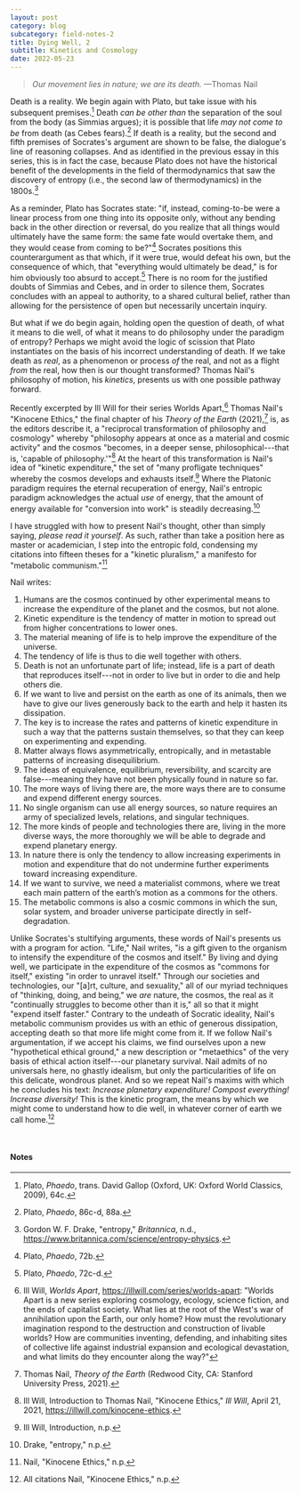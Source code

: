 ```yaml
---
layout: post
category: blog
subcategory: field-notes-2
title: Dying Well, 2
subtitle: Kinetics and Cosmology
date: 2022-05-23
---
```


> *Our movement lies in nature; we are its death.* —Thomas Nail

Death is a reality. We begin again with Plato, but take issue with his subsequent premises.[^1] Death *can be other than* the separation of the soul from the body (as Simmias argues); it is possible that life *may not come to be* from death (as Cebes fears).[^2] If death is a reality, but the second and fifth premises of Socrates's argument are shown to be false, the dialogue's line of reasoning collapses. And as identified in the previous essay in this series, this is in fact the case, because Plato does not have the historical benefit of the developments in the field of thermodynamics that saw the discovery of entropy (i.e., the second law of thermodynamics) in the 1800s.[^3]

As a reminder, Plato has Socrates state: "if, instead, coming-to-be were a linear process from one thing into its opposite only, without any bending back in the other direction or reversal, do you realize that all things would ultimately have the same form: the same fate would overtake them, and they would cease from coming to be?"[^4] Socrates positions this counterargument as that which, if it were true, would defeat his own, but the consequence of which, that "everything would ultimately be dead," is for him obviously too absurd to accept.[^5] There is no room for the justified doubts of Simmias and Cebes, and in order to silence them, Socrates concludes with an appeal to authority, to a shared cultural belief, rather than allowing for the persistence of open but necessarily uncertain inquiry.

But what if we do begin again, holding open the question of death, of what it means to die well, of what it means to do philosophy under the paradigm of entropy? Perhaps we might avoid the logic of scission that Plato instantiates on the basis of his incorrect understanding of death. If we take death as *real*, as a phenomenon or process *of* the real, and not as a flight *from* the real, how then is our thought transformed? Thomas Nail's philosophy of motion, his *kinetics*, presents us with one possible pathway forward.

Recently excerpted by Ill Will for their series Worlds Apart,[^6] Thomas Nail's "Kinocene Ethics," the final chapter of his *Theory of the Earth* (2021),[^7] is, as the editors describe it, a "reciprocal transformation of philosophy and cosmology" whereby "philosophy appears at once as a material and cosmic activity" and the cosmos "becomes, in a deeper sense, philosophical---that is, 'capable of philosophy.'"[^8] At the heart of this transformation is Nail's idea of "kinetic expenditure," the set of "many profligate techniques" whereby the cosmos develops and exhausts itself.[^9] Where the Platonic paradigm requires the eternal recuperation of energy, Nail's entropic paradigm acknowledges the actual *use* of energy, that the amount of energy available for "conversion into work" is steadily decreasing.[^10]

I have struggled with how to present Nail's thought, other than simply saying, *please read it yourself*. As such, rather than take a position here as master or academician, I step into the entropic fold, condensing my citations into fifteen theses for a "kinetic pluralism," a manifesto for "metabolic communism."[^11]

Nail writes:

1. Humans are the cosmos continued by other experimental means to increase the expenditure of the planet and the cosmos, but not alone.
2. Kinetic expenditure is the tendency of matter in motion to spread out from higher concentrations to lower ones.
3. The material meaning of life is to help improve the expenditure of the universe.
4. The tendency of life is thus to die well together with others.
5. Death is not an unfortunate part of life; instead, life is a part of death that reproduces itself---not in order to live but in order to die and help others die.
6. If we want to live and persist on the earth as one of its animals, then we have to give our lives generously back to the earth and help it hasten its dissipation.
7. The key is to increase the rates and patterns of kinetic expenditure in such a way that the patterns sustain themselves, so that they can keep on experimenting and expending.
8. Matter always flows asymmetrically, entropically, and in metastable patterns of increasing disequilibrium.
9. The ideas of equivalence, equilibrium, reversibility, and scarcity are false---meaning they have not been physically found in nature so far.
10. The more ways of living there are, the more ways there are to consume and expend different energy sources.
11. No single organism can use all energy sources, so nature requires an army of specialized levels, relations, and singular techniques.
12. The more kinds of people and technologies there are, living in the more diverse ways, the more thoroughly we will be able to degrade and expend planetary energy.
13. In nature there is only the tendency to allow increasing experiments in motion and expenditure that do not undermine further experiments toward increasing expenditure.
14. If we want to survive, we need a materialist commons, where we treat each main pattern of the earth’s motion as a commons for the others.
15. The metabolic commons is also a cosmic commons in which the sun, solar system, and broader universe participate directly in self-degradation.

Unlike Socrates's stultifying arguments, these words of Nail's presents us with a program for action. "Life," Nail writes, "is a gift given to the organism to intensify the expenditure of the cosmos and itself." By living and dying well, we participate in the expenditure of the cosmos as "commons for itself," existing "in order to unravel itself." Through our societies and technologies, our "[a]rt, culture, and sexuality," all of our myriad techniques of "thinking, doing, and being," we *are* nature, the cosmos, the real as it "continually struggles to become other than it is," all so that it might "expend itself faster." Contrary to the undeath of Socratic ideality, Nail's metabolic communism provides us with an ethic of generous dissipation, accepting death so that more life might come from it. If we follow Nail's argumentation, if we accept his claims, we find ourselves upon a new "hypothetical ethical ground," a new description or "metaethics" of the very basis of ethical action itself---our planetary survival. Nail admits of no universals here, no ghastly idealism, but only the particularities of life on this delicate, wondrous planet. And so we repeat Nail's maxims with which he concludes his text: *Increase planetary expenditure! Compost everything! Increase diversity!* This is the kinetic program, the means by which we might come to understand how to die well, in whatever corner of earth we call home.[^12]

<br>

#### Notes

[^1]: Plato, *Phaedo*, trans. David Gallop (Oxford, UK: Oxford World Classics, 2009), 64c.
[^2]: Plato, *Phaedo*, 86c-d, 88a.
[^3]: Gordon W. F. Drake, "entropy," *Britannica*, n.d., <https://www.britannica.com/science/entropy-physics>.
[^4]: Plato, *Phaedo*, 72b.
[^5]: Plato, *Phaedo*, 72c-d.
[^6]: Ill Will, *Worlds Apart*, <https://illwill.com/series/worlds-apart>: "Worlds Apart is a new series exploring cosmology, ecology, science fiction, and the ends of capitalist society. What lies at the root of the West's war of annihilation upon the Earth, our only home? How must the revolutionary imagination respond to the destruction and construction of livable worlds? How are communities inventing, defending, and inhabiting sites of collective life against industrial expansion and ecological devastation, and what limits do they encounter along the way?"
[^7]: Thomas Nail, *Theory of the Earth* (Redwood City, CA: Stanford University Press, 2021).
[^8]: Ill Will, Introduction to Thomas Nail, "Kinocene Ethics," *Ill Will*, April 21, 2021, <https://illwill.com/kinocene-ethics>.
[^9]: Ill Will, Introduction, n.p.
[^10]: Drake, "entropy," n.p.
[^11]: Nail, "Kinocene Ethics," n.p.
[^12]: All citations Nail, "Kinocene Ethics," n.p.
